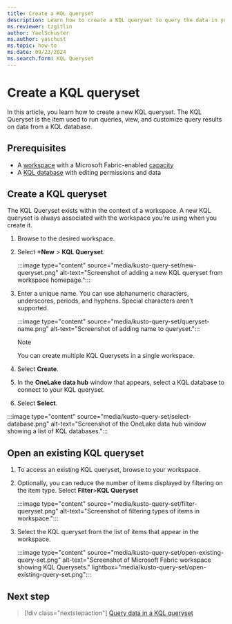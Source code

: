 ```yaml
---
title: Create a KQL queryset
description: Learn how to create a KQL queryset to query the data in your KQL database in Real-Time Intelligence.
ms.reviewer: tzgitlin
author: YaelSchuster
ms.author: yaschust
ms.topic: how-to
ms.date: 09/23/2024
ms.search.form: KQL Queryset
---
```

# Create a KQL queryset

In this article, you learn how to create a new KQL queryset. The KQL Queryset is the item used to run queries, view, and customize query results on data from a KQL database.

## Prerequisites

* A [workspace](../get-started/create-workspaces.md) with a Microsoft Fabric-enabled [capacity](../enterprise/licenses.md#capacity)
* A [KQL database](create-database.md) with editing permissions and data

## Create a KQL queryset

The KQL Queryset exists within the context of a workspace. A new KQL queryset is always associated with the workspace you're using when you create it.

1. Browse to the desired workspace.
1. Select **+New** > **KQL Queryset**.

    :::image type="content" source="media/kusto-query-set/new-queryset.png" alt-text="Screenshot of adding a new KQL queryset from workspace homepage.":::

1. Enter a unique name. You can use alphanumeric characters, underscores, periods, and hyphens. Special characters aren't supported.

    :::image type="content" source="media/kusto-query-set/queryset-name.png" alt-text="Screenshot of adding name to queryset.":::

    > [!NOTE]
    > You can create multiple KQL Querysets in a single workspace.

1. Select **Create**.
1. In the **OneLake data hub** window that appears, select a KQL database to connect to your KQL queryset.
1. Select **Select**.

:::image type="content" source="media/kusto-query-set/select-database.png" alt-text="Screenshot of the OneLake data hub window showing a list of KQL databases.":::

## Open an existing KQL queryset

1. To access an existing KQL queryset, browse to your workspace.

1. Optionally, you can reduce the number of items displayed by filtering on the item type. Select **Filter**>**KQL Queryset**

    :::image type="content" source="media/kusto-query-set/filter-queryset.png" alt-text="Screenshot of filtering types of items in workspace.":::

1. Select the KQL queryset from the list of items that appear in the workspace.

    :::image type="content" source="media/kusto-query-set/open-existing-query-set.png" alt-text="Screenshot of Microsoft Fabric workspace showing KQL Querysets." lightbox="media/kusto-query-set/open-existing-query-set.png":::

## Next step

> [!div class="nextstepaction"]
> [Query data in a KQL queryset](kusto-query-set.md)
